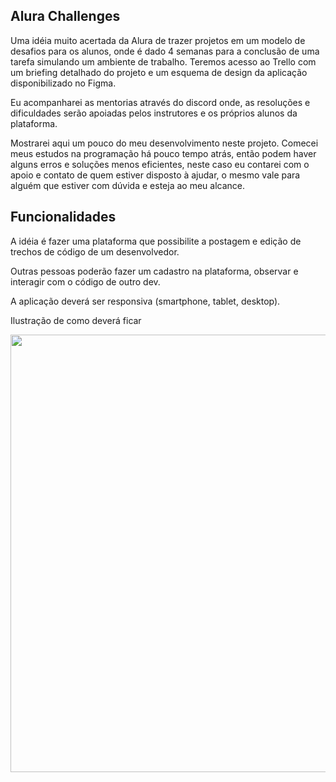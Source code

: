 ## Alura Challenges

Uma idéia muito acertada da Alura de trazer projetos em um modelo de desafios para os alunos, onde é dado 4 semanas para a conclusão de uma tarefa simulando um ambiente de trabalho. Teremos acesso ao Trello com um briefing detalhado do projeto e um esquema de design da aplicação disponibilizado no Figma.

Eu acompanharei as mentorias através do discord onde, as resoluções e dificuldades serão apoiadas pelos instrutores e os próprios alunos da plataforma.

Mostrarei aqui um pouco do meu desenvolvimento neste projeto. Comecei meus estudos na programação há pouco tempo atrás, então podem haver alguns erros e soluções menos eficientes, neste caso eu contarei com o apoio e contato de quem estiver disposto à ajudar, o mesmo vale para alguém que estiver com dúvida e esteja ao meu alcance.

## Funcionalidades

A idéia é fazer uma plataforma que possibilite a postagem e edição de trechos de código de um desenvolvedor.

Outras pessoas poderão fazer um cadastro na plataforma, observar e interagir com o código de outro dev.

A aplicação deverá ser responsiva (smartphone, tablet, desktop).

Ilustração de como deverá ficar

<div align="center"><img src="https://user-images.githubusercontent.com/61354355/148084371-d79df7bc-e2c9-4d18-83f9-7a55921ced14.png" width="700px"></div>